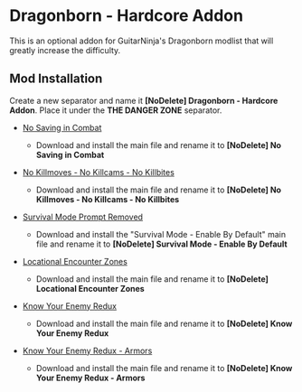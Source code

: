 # Dragonborn - Hardcore Addon
This is an optional addon for GuitarNinja's Dragonborn modlist that will greatly increase the difficulty.



## Mod Installation
Create a new separator and name it **[NoDelete] Dragonborn - Hardcore Addon**. Place it under the **THE DANGER ZONE** separator.

- [No Saving in Combat](https://www.nexusmods.com/skyrimspecialedition/mods/29914)
  - Download and install the main file and rename it to **[NoDelete] No Saving in Combat**

- [No Killmoves - No Killcams - No Killbites](https://www.nexusmods.com/skyrimspecialedition/mods/13395)
  - Download and install the main file and rename it to **[NoDelete] No Killmoves - No Killcams - No Killbites**

- [Survival Mode Prompt Removed](https://www.nexusmods.com/skyrimspecialedition/mods/59049)
  - Download and install the "Survival Mode - Enable By Default" main file and rename it to **[NoDelete] Survival Mode - Enable By Default**

- [Locational Encounter Zones](https://www.nexusmods.com/skyrimspecialedition/mods/85212)
  - Download and install the main file and rename it to **[NoDelete] Locational Encounter Zones**

- [Know Your Enemy Redux](https://www.nexusmods.com/skyrimspecialedition/mods/55045?tab=description)
  - Download and install the main file and rename it to **[NoDelete] Know Your Enemy Redux**

- [Know Your Enemy Redux - Armors](https://www.nexusmods.com/skyrimspecialedition/mods/55203)
  - Download and install the main file and rename it to **[NoDelete] Know Your Enemy Redux - Armors**
